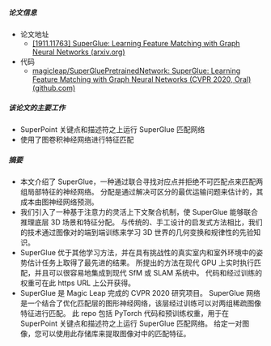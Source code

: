 ##### 论文信息
- 论文地址
	- [[1911.11763] SuperGlue: Learning Feature Matching with Graph Neural Networks (arxiv.org)](https://arxiv.org/abs/1911.11763)
- 代码
	- [magicleap/SuperGluePretrainedNetwork: SuperGlue: Learning Feature Matching with Graph Neural Networks (CVPR 2020, Oral) (github.com)](https://github.com/magicleap/SuperGluePretrainedNetwork)

##### 该论文的主要工作
- SuperPoint 关键点和描述符之上运行 SuperGlue 匹配网络
- 使用了图卷积神经网络进行特征匹配
##### 摘要
- 本文介绍了 SuperGlue，一种通过联合寻找对应点并拒绝不可匹配点来匹配两组局部特征的神经网络。 分配是通过解决可区分的最优运输问题来估计的，其成本由图神经网络预测。 
- 我们引入了一种基于注意力的灵活上下文聚合机制，使 SuperGlue 能够联合推理底层 3D 场景和特征分配。 与传统的、手工设计的启发式方法相比，我们的技术通过图像对的端到端训练来学习 3D 世界的几何变换和规律性的先验知识。 
- SuperGlue 优于其他学习方法，并在具有挑战性的真实室内和室外环境中的姿势估计任务上取得了最先进的结果。 所提出的方法在现代 GPU 上实时执行匹配，并且可以很容易地集成到现代 SfM 或 SLAM 系统中。 代码和经过训练的权重可在此 https URL 上公开获得。
- SuperGlue 是 Magic Leap 完成的 CVPR 2020 研究项目。 SuperGlue 网络是一个结合了优化匹配层的图形神经网络，该层经过训练可以对两组稀疏图像特征进行匹配。 此 repo 包括 PyTorch 代码和预训练权重，用于在 SuperPoint 关键点和描述符之上运行 SuperGlue 匹配网络。 给定一对图像，您可以使用此存储库来提取图像对中的匹配特征。